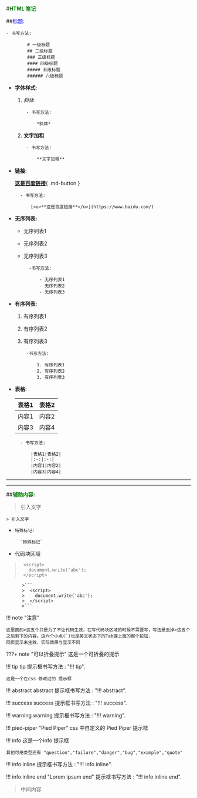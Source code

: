 #**<font color = 'green'>HTML 笔记</font>**

##<font color = 'blue'>标题</font>:

	- 书写方法:

			# 一级标题
			## 二级标题
			### 三级标题
			#### 四级标题
			##### 五级标题
			###### 六级标题

- **字体样式:** 

	1. *斜体*

			- 书写方法:

				*斜体*

	2. **文字加粗**

			- 书写方法:
				
				**文字加粗**

- **链接:** 

	[<u>**这是百度链接**</u>](https://www.baidu.com/){ .md-button }

		- 书写方法:

			[<u>**这是百度链接**</u>](https://www.baidu.com/)


- **无序列表:**

	- 无序列表1
	- 无序列表2
	- 无序列表3


	    	-书写方法:

				- 无序列表1
				- 无序列表2
				- 无序列表3

- **有序列表:**
	1. 有序列表1
	2. 有序列表2
	3. 有序列表3

			-书写方法:

				1. 有序列表1
				2. 有序列表2
				3. 有序列表3

- **表格:**

	|表格1|表格2|
	|:-:|:-:|
	|内容1|内容2|
	|内容3|内容4|

		- 书写方法:

			|表格1|表格2|
			|:-:|:-:|
			|内容1|内容2|
			|内容3|内容4|

---

---
##**<font color = 'green'>辅助内容</font>:**

> 引入文字

	> 引入文字

- `特殊标记:`

		`特殊标记`

- 代码块区域

>```
>  <script>
>    document.write('abc');
>  </script>
>```

  		  >```
		  >  <script>
		  >    document.write('abc');
		  >  </script>
		  >```
!!! note "注意"

    这里面的>这五个只是为了不让代码生效，在写代码块区域的时候不需要写，写法是去掉>这五个之后剩下的内容。这六个小点(`)也是英文状态下的Tab键上面的那个按钮.
    网页显示未生效，实际效果与显示不同

???+ note "可以折叠提示"
    这是一个可折叠的提示

!!! tip
    tip 提示框书写方法 : "!!! tip".

    这是一个在css 修改过的 提示框

!!! abstract
    abstract 提示框书写方法 : "!!! abstract".

!!! success
    success 提示框书写方法 : "!!! success".

!!! warning
    warning 提示框书写方法 : "!!! warning".

!!! pied-piper "Pied Piper"
    css 中自定义的 Pied Piper 提示框

!!! info 
    这是一个info 提示框

    其他可用类型还有 "question","failure","danger","bug","example","quote"

!!! info inline
    提示框书写方法 : "!!! info inline".

!!! info inline end "Lorem ipsum end"
    提示框书写方法 : "!!! info inline end".

> 中间内容




